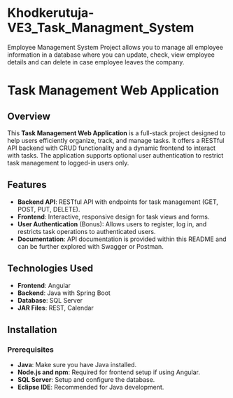 # Khodkerutuja-VE3_Task_Managment_System
Employee Management System  Project allows you to manage all employee information in a database where you can update, check, view employee details and can delete in case employee leaves the company.
# Task Management Web Application

## Overview

This **Task Management Web Application** is a full-stack project designed to help users efficiently organize, track, and manage tasks. It offers a RESTful API backend with CRUD functionality and a dynamic frontend to interact with tasks. The application supports optional user authentication to restrict task management to logged-in users only.

## Features

- **Backend API**: RESTful API with endpoints for task management (GET, POST, PUT, DELETE).
- **Frontend**: Interactive, responsive design for task views and forms.
- **User Authentication** (Bonus): Allows users to register, log in, and restricts task operations to authenticated users.
- **Documentation**: API documentation is provided within this README and can be further explored with Swagger or Postman.

## Technologies Used

- **Frontend**: Angular 
- **Backend**: Java with Spring Boot
- **Database**: SQL Server
- **JAR Files**: REST, Calendar


## Installation

### Prerequisites

- **Java**: Make sure you have Java installed.
- **Node.js and npm**: Required for frontend setup if using Angular.
- **SQL Server**: Setup and configure the database.
- **Eclipse IDE**: Recommended for Java development.



